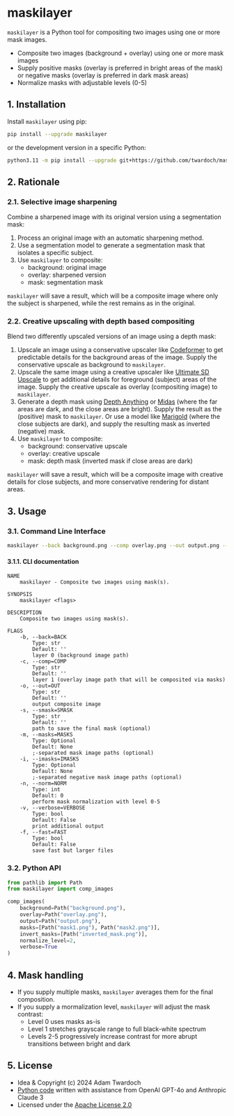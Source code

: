 # maskilayer

`maskilayer` is a Python tool for compositing two images using one or more mask images. 

- Composite two images (background + overlay) using one or more mask images
- Supply positive masks (overlay is preferred in bright areas of the mask) or negative masks (overlay is preferred in dark mask areas)
- Normalize masks with adjustable levels (0-5)

## 1. Installation

Install `maskilayer` using pip:

```bash
pip install --upgrade maskilayer
```

or the development version in a specific Python:

```bash
python3.11 -m pip install --upgrade git+https://github.com/twardoch/maskilayer
```

## 2. Rationale

### 2.1. Selective image sharpening

Combine a sharpened image with its original version using a segmentation mask:

1. Process an original image with an automatic sharpening method.
2. Use a segmentation model to generate a segmentation mask that isolates a specific subject.
3. Use `maskilayer` to composite:
   - background: original image
   - overlay: sharpened version
   - mask: segmentation mask

`maskilayer` will save a result, which will be a composite image where only the subject is sharpened, while the rest remains as in the original.

### 2.2. Creative upscaling with depth based compositing

Blend two differently upscaled versions of an image using a depth mask:

1. Upscale an image using a conservative upscaler like [Codeformer](https://replicate.com/sczhou/codeformer) to get predictable details for the background areas of the image. Supply the conservative upscale as background to `maskilayer`. 
2. Upscale the same image using a creative upscaler like [Ultimate SD Upscale](https://replicate.com/fewjative/ultimate-sd-upscale) to get additional details for foreground (subject) areas of the image. Supply the creative upscale as overlay (compositing image) to `maskilayer`.
3. Generate a depth mask using [Depth Anything](https://replicate.com/cjwbw/depth-anything) or [Midas](https://replicate.com/cjwbw/midas) (where the far areas are dark, and the close areas are bright). Supply the result as the (positive) mask to `maskilayer`. Or use a model like [Marigold](https://replicate.com/adirik/marigold) (where the close subjects are dark), and supply the resulting mask as inverted (negative) mask. 
4. Use `maskilayer` to composite:
   - background: conservative upscale
   - overlay: creative upscale
   - mask: depth mask (inverted mask if close areas are dark)

`maskilayer` will save a result, which will be a composite image with creative details for close subjects, and more conservative rendering for distant areas.

## 3. Usage

### 3.1. Command Line Interface

```bash
maskilayer --back background.png --comp overlay.png --out output.png --masks mask1.png;mask2.png --imasks inverted_mask.png --norm 2 --verbose
```

#### 3.1.1. CLI documentation

```text
NAME
    maskilayer - Composite two images using mask(s).

SYNOPSIS
    maskilayer <flags>

DESCRIPTION
    Composite two images using mask(s).

FLAGS
    -b, --back=BACK
        Type: str
        Default: ''
        layer 0 (background image path)
    -c, --comp=COMP
        Type: str
        Default: ''
        layer 1 (overlay image path that will be composited via masks)
    -o, --out=OUT
        Type: str
        Default: ''
        output composite image
    -s, --smask=SMASK
        Type: str
        Default: ''
        path to save the final mask (optional)
    -m, --masks=MASKS
        Type: Optional
        Default: None
        ;-separated mask image paths (optional)
    -i, --imasks=IMASKS
        Type: Optional
        Default: None
        ;-separated negative mask image paths (optional)
    -n, --norm=NORM
        Type: int
        Default: 0
        perform mask normalization with level 0-5
    -v, --verbose=VERBOSE
        Type: bool
        Default: False
        print additional output
    -f, --fast=FAST
        Type: bool
        Default: False
        save fast but larger files
```

### 3.2. Python API

```python
from pathlib import Path
from maskilayer import comp_images

comp_images(
    background=Path("background.png"),
    overlay=Path("overlay.png"),
    output=Path("output.png"),
    masks=[Path("mask1.png"), Path("mask2.png")],
    invert_masks=[Path("inverted_mask.png")],
    normalize_level=2,
    verbose=True
)
```

## 4. Mask handling

- If you supply multiple masks, `maskilayer` averages them for the final composition.
- If you supply a mormalization level, `maskilayer` will adjust the mask contrast:
  - Level 0 uses masks as-is
  - Level 1 stretches grayscale range to full black-white spectrum
  - Levels 2-5 progressively increase contrast for more abrupt transitions between bright and dark

## 5. License

- Idea & Copyright (c) 2024 Adam Twardoch
- [Python code](https://github.com/twardoch/maskilayer) written with assistance from OpenAI GPT-4o and Anthropic Claude 3
- Licensed under the [Apache License 2.0](./LICENSE.txt)
